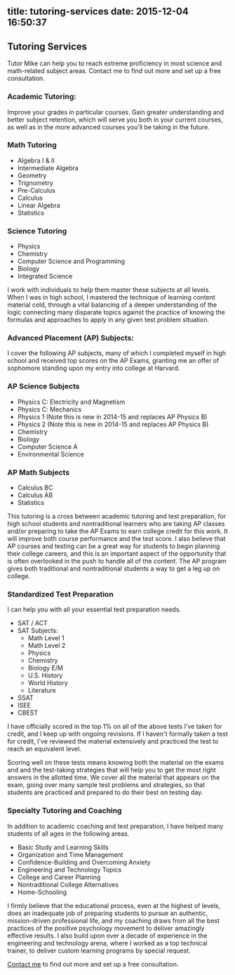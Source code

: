 title: tutoring-services
date: 2015-12-04 16:50:37
---
## Tutoring Services
Tutor Mike can help you to reach extreme proficiency in most science and math-related subject areas. Contact me to find out more and set up a free consultation.

### **Academic Tutoring**:
Improve your grades in particular courses. Gain greater understanding and better subject retention, which will serve you both in your current courses, as well as in the more advanced courses you'll be taking in the future.

### Math Tutoring
* Algebra I & II 
* Intermediate Algebra
* Geometry
* Trignometry
* Pre-Calculus
* Calculus
* Linear Algebra
* Statistics

### Science Tutoring
* Physics
* Chemistry
* Computer Science and Programming
* Biology
* Integrated Science

I work with individuals to help them master these subjects at all levels. When I was in high school, I mastered the technique of learning content material cold, through a vital balancing of a deeper understanding of the logic connecting many disparate topics against the practice of knowing the formulas and approaches to apply in any given test problem situation. 

### **Advanced Placement (AP) Subjects**:
I cover the following AP subjects, many of which I completed myself in high school and received top scores on the AP Exams, granting me an offer of sophomore standing upon my entry into college at Harvard.

### AP Science Subjects
* Physics C: Electricity and Magnetism
* Physics C: Mechanics
* Physics 1 (Note this is new in 2014-15 and replaces AP Physics B)
* Physics 2 (Note this is new in 2014-15 and replaces AP Physics B)
* Chemistry
* Biology
* Computer Science A
* Environmental Science

### AP Math Subjects
* Calculus BC
* Calculus AB
* Statistics

This tutoring is a cross between academic tutoring and test preparation, for high school students and nontraditional learners who are taking AP classes and/or preparing to take the AP Exams to earn college credit for this work. It will improve both course performance and the test score. I also believe that AP courses and testing can be a great way for students to begin planning their college careers, and this is an important aspect of the opportunity that is often overlooked in the push to handle all of the content. The AP program gives both traditional and nontraditional students a way to get a leg up on college.

### Standardized Test Preparation
I can help you with all your essential test preparation needs.

* SAT / ACT
* SAT Subjects:
  * Math Level 1
  * Math Level 2
  * Physics
  * Chemistry
  * Biology E/M
  * U.S. History
  * World History
  * Literature
* SSAT
* ISEE
* CBEST

I have officially scored in the top 1% on all of the above tests I've taken for credit, and I keep up with ongoing revisions. If I haven't formally taken a test for credit, I've reviewed the material extensively and practiced the test to reach an equivalent level.

Scoring well on these tests means knowing both the material on the exams and and the test-taking strategies that will help you to get the most right answers in the allotted time. We cover all the material that appears on the exam, going over many sample test problems and strategies, so that students are practiced and prepared to do their best on testing day. 

### Specialty Tutoring and Coaching
In addition to academic coaching and test preparation, I have helped many students of all ages in the following areas.

 * Basic Study and Learning Skills
 * Organization and Time Management
 * Confidence-Building and Overcoming Anxiety
 * Engineering and Technology Topics
 * College and Career Planning
 * Nontraditional College Alternatives
 * Home-Schooling

I firmly believe that the educational process, even at the highest of levels, does an inadequate job of preparing students to pursue an authentic, mission-driven professional life, and my coaching draws from all the best practices of the positive psychology movement to deliver amazingly effective results. I also build upon over a decade of experience in the engineering and technology arena, where I worked as a top technical trainer, to deliver custom learning programs by special request.

[Contact me](contact-us/) to find out more and set up a free consultation.

